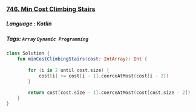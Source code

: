 ### [746. Min Cost Climbing Stairs](https://leetcode.com/problems/min-cost-climbing-stairs/description/)

##### Language : Kotlin

##### Tags: `Array` `Dynamic Programming`

```kotlin
class Solution {
    fun minCostClimbingStairs(cost: IntArray): Int {
        
        for (i in 2 until cost.size) {
            cost[i] += cost[i - 1].coerceAtMost(cost[i - 2])
        }

        return cost[cost.size - 1].coerceAtMost(cost[cost.size - 2])
    }
}
```


